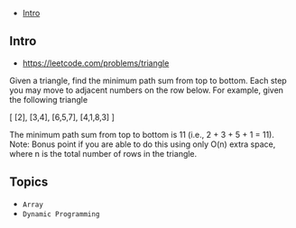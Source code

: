 - [Intro](#intro)

## Intro

- https://leetcode.com/problems/triangle

Given a triangle, find the minimum path sum from top to bottom. Each step you may move to adjacent numbers on the row below.
For example, given the following triangle

[
     [2],
    [3,4],
   [6,5,7],
  [4,1,8,3]
]

The minimum path sum from top to bottom is 11 (i.e., 2 + 3 + 5 + 1 = 11).
Note:
Bonus point if you are able to do this using only O(n) extra space, where n is the total number of rows in the triangle.


## Topics

- `Array`
- `Dynamic Programming`


